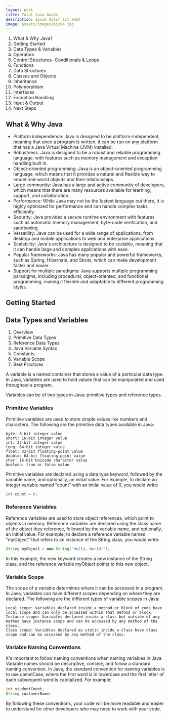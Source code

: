 ```yaml
---
layout: post
title: Total Java Guide
description: Ipsum dolor sit amet
image: assets/images/pic04.jpg
---
```


1. What & Why Java?
2. Getting Started
3. Data Types & Variables
4. Operators
5. Control Structures- Conditionals & Loops
6. Functions
7. Data Structures
8. Classes and Objects
9. Inheritance
10. Polymorphism
11. Interfaces
12. Exception Handling
13. Input & Output
14. Next Steps

## What & Why Java
   - Platform independence: Java is designed to be platform-independent, meaning that once a program is written, it can be run on any platform that has a Java Virtual Machine (JVM) installed.
   - Robustness: Java is designed to be a robust and reliable programming language, with features such as memory management and exception handling built in.
   - Object-oriented programming: Java is an object-oriented programming language, which means that it provides a natural and flexible way to model real-world objects and their relationships.
   - Large community: Java has a large and active community of developers, which means that there are many resources available for learning, support, and collaboration.
   - Performance: While Java may not be the fastest language out there, it is highly optimized for performance and can handle complex tasks efficiently.
   - Security: Java provides a secure runtime environment with features such as automatic memory management, byte-code verification, and sandboxing.
   - Versatility: Java can be used for a wide range of applications, from desktop and mobile applications to web and enterprise applications.
   - Scalability: Java's architecture is designed to be scalable, meaning that it can handle large and complex applications with ease.
   - Popular frameworks: Java has many popular and powerful frameworks, such as Spring, Hibernate, and Struts, which can make development faster and easier.
   - Support for multiple paradigms: Java supports multiple programming paradigms, including procedural, object-oriented, and functional programming, making it flexible and adaptable to different programming styles.

## Getting Started

## Data Types and Variables
1. Overview 
2. Primitive Data Types
3. Reference Data Types
4. Java Variable Syntax
5. Constants
6. Variable Scope
7. Best Practices

A variable is a named container that stores a value of a particular data type. In Java, variables are used to hold values that can be manipulated and used throughout a program.

Variables can be of two types in Java: primitive types and reference types.

### Primitive Variables

Primitive variables are used to store simple values like numbers and characters. The following are the primitive data types available in Java:

    byte: 8-bit integer value
    short: 16-bit integer value
    int: 32-bit integer value
    long: 64-bit integer value
    float: 32-bit floating-point value
    double: 64-bit floating-point value
    char: 16-bit Unicode character value
    boolean: true or false value

Primitive variables are declared using a data type keyword, followed by the variable name, and optionally, an initial value. For example, to declare an integer variable named "count" with an initial value of 0, you would write:
```java
int count = 0;
```

### Reference Variables

Reference variables are used to store object references, which point to objects in memory. Reference variables are declared using the class name of the object they reference, followed by the variable name, and optionally, an initial value. For example, to declare a reference variable named "myObject" that refers to an instance of the String class, you would write:
```java
String myObject = new String("Hello, World!");
```
In this example, the new keyword creates a new instance of the String class, and the reference variable myObject points to this new object.

### Variable Scope
The scope of a variable determines where it can be accessed in a program. In Java, variables can have different scopes depending on where they are declared. The following are the different types of variable scopes in Java:

    Local scope: Variables declared inside a method or block of code have local scope and can only be accessed within that method or block.
    Instance scope: Variables declared inside a class but outside of any method have instance scope and can be accessed by any method of the class.
    Class scope: Variables declared as static inside a class have class scope and can be accessed by any method of the class.
    
### Variable Naming Conventions
It's important to follow naming conventions when naming variables in Java. Variable names should be descriptive, concise, and follow a standard naming convention. In Java, the standard convention for naming variables is to use camelCase, where the first word is in lowercase and the first letter of each subsequent word is capitalized. For example:
```java
int studentCount;
String customerName;
```
By following these conventions, your code will be more readable and easier to understand for other developers who may need to work with your code.
